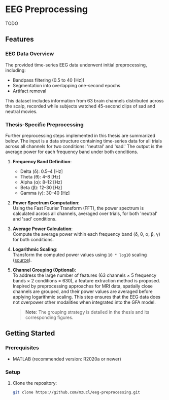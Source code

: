 # EEG Preprocessing

TODO

## Features  

### EEG Data Overview  
The provided time-series EEG data underwent initial preprocessing, including:  
- Bandpass filtering (0.5 to 40 [Hz])  
- Segmentation into overlapping one-second epochs  
- Artifact removal  

This dataset includes information from 63 brain channels distributed across the scalp, recorded while subjects watched 45-second clips of sad and neutral movies.  

### Thesis-Specific Preprocessing  
Further preprocessing steps implemented in this thesis are summarized below. The input is a data structure containing time-series data for all trials across all channels for two conditions: 'neutral' and 'sad.' The output is the average power for each frequency band under both conditions.  

1. **Frequency Band Definition**:  
   - Delta (δ): 0.5–4 [Hz]  
   - Theta (θ): 4–8 [Hz]  
   - Alpha (α): 8–12 [Hz]  
   - Beta (β): 12–30 [Hz]  
   - Gamma (γ): 30–40 [Hz]  

2. **Power Spectrum Computation**:  
   Using the Fast Fourier Transform (FFT), the power spectrum is calculated across all channels, averaged over trials, for both 'neutral' and 'sad' conditions.  

3. **Average Power Calculation**:  
   Compute the average power within each frequency band (δ, θ, α, β, γ) for both conditions.  

4. **Logarithmic Scaling**:  
   Transform the computed power values using `10 * log10` scaling ([source](https://github.com/mzucl/eeg/)).  

5. **Channel Grouping (Optional)**:  
   To address the large number of features (63 channels × 5 frequency bands × 2 conditions = 630), a feature extraction method is proposed. Inspired by preprocessing approaches for MRI data, spatially close channels are grouped, and their power values are averaged before applying logarithmic scaling. This step ensures that the EEG data does not overpower other modalities when integrated into the GFA model.  

   > **Note**: The grouping strategy is detailed in the thesis and its corresponding figures.  

## Getting Started  

### Prerequisites  
- MATLAB (recommended version: R2020a or newer)  

### Setup  
1. Clone the repository:  
   ```bash  
   git clone https://github.com/mzucl/eeg-preprocessing.git  
